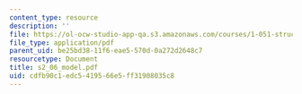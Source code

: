 ```yaml
---
content_type: resource
description: ''
file: https://ol-ocw-studio-app-qa.s3.amazonaws.com/courses/1-051-structural-engineering-design-fall-2003/cdfb90c1edc5419566e5ff31908035c8_s2_06_model.pdf
file_type: application/pdf
parent_uid: be25bd38-11f6-eae5-570d-0a272d2648c7
resourcetype: Document
title: s2_06_model.pdf
uid: cdfb90c1-edc5-4195-66e5-ff31908035c8
---
```

